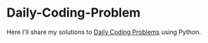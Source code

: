 # Daily-Coding-Problem
Here I'll share my solutions to [Daily Coding Problems](https://www.dailycodingproblem.com/) using Python.
